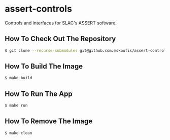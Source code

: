 # assert-controls
Controls and interfaces for SLAC's ASSERT software.

## How To Check Out The Repository
```bash
$ git clone --recurse-submodules git@github.com:mskoufis/assert-controls.git
```

## How To Build The Image
```bash
$ make build
```

## How To Run The App
```bash
$ make run
```

## How To Remove The Image
```bash
$ make clean
```
